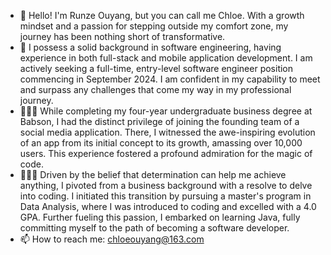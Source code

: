 * 🤗 Hello! I'm Runze Ouyang, but you can call me Chloe. With a growth mindset and a passion for stepping outside my comfort zone, my journey has been nothing short of transformative.
* 🙌 I possess a solid background in software engineering, having experience in both full-stack and mobile application development. I am actively seeking a full-time, entry-level software engineer position commencing in September 2024. I am confident in my capability to meet and surpass any challenges that come my way in my professional journey.
* 👩🏻‍🎓 While completing my four-year undergraduate business degree at Babson, I had the distinct privilege of joining the founding team of a social media application. There, I witnessed the awe-inspiring evolution of an app from its initial concept to its growth, amassing over 10,000 users. This experience fostered a profound admiration for the magic of code.
* 👩🏻‍💻 Driven by the belief that determination can help me achieve anything, I pivoted from a business background with a resolve to delve into coding. I initiated this transition by pursuing a master's program in Data Analysis, where I was introduced to coding and excelled with a 4.0 GPA. Further fueling this passion, I embarked on learning Java, fully committing myself to the path of becoming a software developer.
* 📫 How to reach me: chloeouyang@163.com

